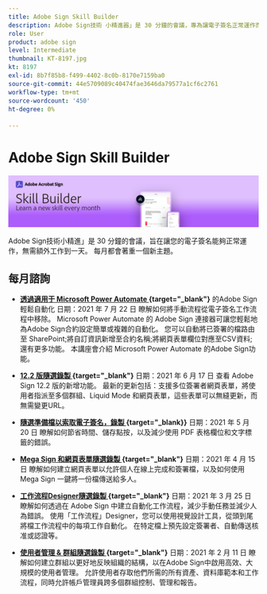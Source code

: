 ```yaml
---
title: Adobe Sign Skill Builder
description: Adobe Sign技術 小精進器」是 30 分鐘的會議，專為讓電子簽名正常運作而設計，無需額外工作一天
role: User
product: adobe sign
level: Intermediate
thumbnail: KT-8197.jpg
kt: 8197
exl-id: 8b7f85b8-f499-4402-8c0b-8170e7159ba0
source-git-commit: 44e5709089c40474fae3646da79577a1cf6c2761
workflow-type: tm+mt
source-wordcount: '450'
ht-degree: 0%

---
```


# Adobe Sign Skill Builder

![Skill Builder 橫幅](../assets/SB_Hero.png)

Adobe Sign技術小精進」是 30 分鐘的會議，旨在讓您的電子簽名能夠正常運作，無需額外工作到一天。 每月都會著重一個新主題。

## 每月諮詢

* **[透過適用于 Microsoft Power Automate ](https://sign-skillbuilder-july.joinus.adobeevents.com/) {target=&quot;_blank&quot;}** 的Adobe Sign輕鬆自動化
日期：2021 年 7 月 22 日
瞭解如何將手動流程從電子簽名工作流程中移除。 Microsoft Power Automate 的 Adobe Sign 連接器可讓您輕鬆地為Adobe Sign合約設定簡單或複雜的自動化。 您可以自動將已簽署的檔路由至 SharePoint;將自訂資訊新增至合約名稱;將網頁表單欄位對應至CSV資料;還有更多功能。 本講座會介紹 Microsoft Power Automate 的Adobe Sign功能。

* **[12.2 版隨選錄製 ](https://event.on24.com/wcc/r/3163201/07B1E175783B1F37248E7AE08091D6C6) {target=&quot;_blank&quot;}**
日期：2021 年 6 月 17 日
查看 Adobe Sign 12.2 版的新增功能。 最新的更新包括：支援多位簽署者網頁表單，將使用者指派至多個群組、Liquid Mode 和網頁表單，這些表單可以無縫更新，而無需變更URL。

* **[隨選準備檔以索取電子簽名，錄製 ](https://event.on24.com/wcc/r/3121756/E99C17996EB39D270728FC57D062F46B) {target=&quot;_blank}}**
日期：2021 年 5 月 20 日
瞭解如何節省時間、儲存點按，以及減少使用 PDF 表格欄位和文字標籤的錯誤。

* **[Mega Sign 和網頁表單隨選錄製 ](https://event.on24.com/wcc/r/3032025/7FF45B7F803724D32534FD1B0D610AD6) {target=&quot;_blank&quot;}**
日期：2021 年 4 月 15 日
瞭解如何建立網頁表單以允許個人在線上完成和簽署檔，以及如何使用 Mega Sign 一鍵將一份檔傳送給多人。

* **[工作流程Designer隨選錄製 ](https://event.on24.com/wcc/r/3031957/7D9B2B2431639F2D6B91449B932F6632) {target=&quot;_blank&quot;}**
日期：2021 年 3 月 25 日
瞭解如何透過在 Adobe Sign 中建立自動化工作流程，減少手動任務並減少人為錯誤。 使用「工作流程」Designer，您可以使用視覺設計工具，從頭到尾將檔工作流程中的每項工作自動化。 在特定檔上預先設定簽署者、自動傳送核准或認證等。

* **[使用者管理 &amp; 群組隨選錄製 ](https://event.on24.com/wcc/r/2954084/6EEDCD348E72E9C8E64F5B7E4ADB4642) {target=&quot;_blank&quot;}**
日期：2021 年 2 月 11 日
瞭解如何建立群組以更好地反映組織的結構，以在Adobe Sign中啟用高效、大規模的使用者管理。 允許使用者存取他們所需的所有資產、資料庫範本和工作流程，同時允許帳戶管理員跨多個群組控制、管理和報告。